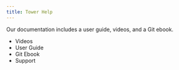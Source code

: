 ```yaml
---
title: Tower Help
---
```


Our documentation includes a user guide, videos, and a Git ebook.

<!--more-->

* Videos
* User Guide
* Git Ebook
* Support
